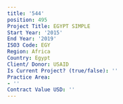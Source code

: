 ```yaml
---
title: '544'
position: 495
Project Title: EGYPT SIMPLE
Start Year: '2015'
End Year: '2019'
ISO3 Code: EGY
Region: Africa
Country: Egypt
Client/ Donor: USAID
Is Current Project? (true/false): ''
Practice Area:
- ''
Contract Value USD: ''
---
```


